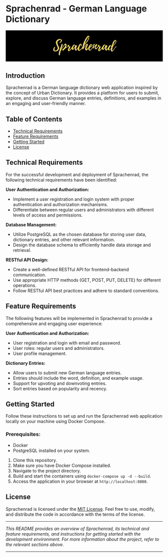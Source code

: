 # Sprachenrad - German Language Dictionary

![Sprachenrad Logo](banner.png)

## Introduction

Sprachenrad is a German language dictionary web application inspired by the concept of Urban Dictionary. It provides a platform for users to submit, explore, and discuss German language entries, definitions, and examples in an engaging and user-friendly manner.

## Table of Contents

- [Technical Requirements](#technical-requirements)
- [Feature Requirements](#feature-requirements)
- [Getting Started](#getting-started)
- [License](#license)

## Technical Requirements

For the successful development and deployment of Sprachenrad, the following technical requirements have been identified:

**User Authentication and Authorization:**
- Implement a user registration and login system with proper authentication and authorization mechanisms.
- Differentiate between regular users and administrators with different levels of access and permissions.

**Database Management:**
- Utilize PostgreSQL as the chosen database for storing user data, dictionary entries, and other relevant information.
- Design the database schema to efficiently handle data storage and retrieval.

**RESTful API Design:**
- Create a well-defined RESTful API for frontend-backend communication.
- Use appropriate HTTP methods (GET, POST, PUT, DELETE) for different operations.
- Follow RESTful API best practices and adhere to standard conventions.

<!-- Continue listing the technical requirements -->

## Feature Requirements

The following features will be implemented in Sprachenrad to provide a comprehensive and engaging user experience:

**User Authentication and Authorization:**
- User registration and login with email and password.
- User roles: regular users and administrators.
- User profile management.

**Dictionary Entries:**
- Allow users to submit new German language entries.
- Entries should include the word, definition, and example usage.
- Support for upvoting and downvoting entries.
- Sort entries based on popularity and recency.

<!-- Continue listing the feature requirements -->

## Getting Started

Follow these instructions to set up and run the Sprachenrad web application locally on your machine using Docker Compose.

### Prerequisites:

- Docker
- PostgreSQL installed on your system.

1. Clone this repository.
2. Make sure you have Docker Compose installed.
3. Navigate to the project directory.
4. Build and start the containers using `docker-compose up -d --build`.
5. Access the application in your browser at `http://localhost:8080`.


## License

Sprachenrad is licensed under the [MIT License](https://mit-license.org/). Feel free to use, modify, and distribute the code in accordance with the terms of the license.

---

*This README provides an overview of Sprachenrad, its technical and feature requirements, and instructions for getting started with the development environment. For more information about the project, refer to the relevant sections above.*

---
